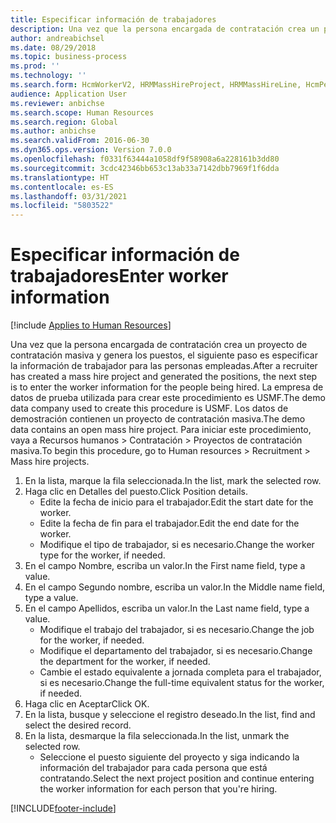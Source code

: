 ```yaml
---
title: Especificar información de trabajadores
description: Una vez que la persona encargada de contratación crea un proyecto de contratación masiva y genera los puestos, el siguiente paso es especificar la información de trabajador para las personas empleadas.
author: andreabichsel
ms.date: 08/29/2018
ms.topic: business-process
ms.prod: ''
ms.technology: ''
ms.search.form: HcmWorkerV2, HRMMassHireProject, HRMMassHireLine, HcmPersonnelManagementWorkspace
audience: Application User
ms.reviewer: anbichse
ms.search.scope: Human Resources
ms.search.region: Global
ms.author: anbichse
ms.search.validFrom: 2016-06-30
ms.dyn365.ops.version: Version 7.0.0
ms.openlocfilehash: f0331f63444a1058df9f58908a6a228161b3dd80
ms.sourcegitcommit: 3cdc42346bb653c13ab33a7142dbb7969f1f6dda
ms.translationtype: HT
ms.contentlocale: es-ES
ms.lasthandoff: 03/31/2021
ms.locfileid: "5803522"
---
```

# <a name="enter-worker-information"></a><span data-ttu-id="bfe4e-103">Especificar información de trabajadores</span><span class="sxs-lookup"><span data-stu-id="bfe4e-103">Enter worker information</span></span>

[!include [Applies to Human Resources](../includes/applies-to-hr.md)]



<span data-ttu-id="bfe4e-104">Una vez que la persona encargada de contratación crea un proyecto de contratación masiva y genera los puestos, el siguiente paso es especificar la información de trabajador para las personas empleadas.</span><span class="sxs-lookup"><span data-stu-id="bfe4e-104">After a recruiter has created a mass hire project and generated the positions, the next step is to enter the worker information for the people being hired.</span></span> <span data-ttu-id="bfe4e-105">La empresa de datos de prueba utilizada para crear este procedimiento es USMF.</span><span class="sxs-lookup"><span data-stu-id="bfe4e-105">The demo data company used to create this procedure is USMF.</span></span> <span data-ttu-id="bfe4e-106">Los datos de demostración contienen un proyecto de contratación masiva.</span><span class="sxs-lookup"><span data-stu-id="bfe4e-106">The demo data contains an open mass hire project.</span></span> <span data-ttu-id="bfe4e-107">Para iniciar este procedimiento, vaya a Recursos humanos > Contratación > Proyectos de contratación masiva.</span><span class="sxs-lookup"><span data-stu-id="bfe4e-107">To begin this procedure, go to Human resources > Recruitment > Mass hire projects.</span></span>

1. <span data-ttu-id="bfe4e-108">En la lista, marque la fila seleccionada.</span><span class="sxs-lookup"><span data-stu-id="bfe4e-108">In the list, mark the selected row.</span></span>
2. <span data-ttu-id="bfe4e-109">Haga clic en Detalles del puesto.</span><span class="sxs-lookup"><span data-stu-id="bfe4e-109">Click Position details.</span></span>
    * <span data-ttu-id="bfe4e-110">Edite la fecha de inicio para el trabajador.</span><span class="sxs-lookup"><span data-stu-id="bfe4e-110">Edit the start date for the worker.</span></span>  
    * <span data-ttu-id="bfe4e-111">Edite la fecha de fin para el trabajador.</span><span class="sxs-lookup"><span data-stu-id="bfe4e-111">Edit the end date for the worker.</span></span>  
    * <span data-ttu-id="bfe4e-112">Modifique el tipo de trabajador, si es necesario.</span><span class="sxs-lookup"><span data-stu-id="bfe4e-112">Change the worker type for the worker, if needed.</span></span>  
3. <span data-ttu-id="bfe4e-113">En el campo Nombre, escriba un valor.</span><span class="sxs-lookup"><span data-stu-id="bfe4e-113">In the First name field, type a value.</span></span>
4. <span data-ttu-id="bfe4e-114">En el campo Segundo nombre, escriba un valor.</span><span class="sxs-lookup"><span data-stu-id="bfe4e-114">In the Middle name field, type a value.</span></span>
5. <span data-ttu-id="bfe4e-115">En el campo Apellidos, escriba un valor.</span><span class="sxs-lookup"><span data-stu-id="bfe4e-115">In the Last name field, type a value.</span></span>
    * <span data-ttu-id="bfe4e-116">Modifique el trabajo del trabajador, si es necesario.</span><span class="sxs-lookup"><span data-stu-id="bfe4e-116">Change the job for the worker, if needed.</span></span>  
    * <span data-ttu-id="bfe4e-117">Modifique el departamento del trabajador, si es necesario.</span><span class="sxs-lookup"><span data-stu-id="bfe4e-117">Change the department for the worker, if needed.</span></span>  
    * <span data-ttu-id="bfe4e-118">Cambie el estado equivalente a jornada completa para el trabajador, si es necesario.</span><span class="sxs-lookup"><span data-stu-id="bfe4e-118">Change the full-time equivalent status for the worker, if needed.</span></span>  
6. <span data-ttu-id="bfe4e-119">Haga clic en Aceptar</span><span class="sxs-lookup"><span data-stu-id="bfe4e-119">Click OK.</span></span>
7. <span data-ttu-id="bfe4e-120">En la lista, busque y seleccione el registro deseado.</span><span class="sxs-lookup"><span data-stu-id="bfe4e-120">In the list, find and select the desired record.</span></span>
8. <span data-ttu-id="bfe4e-121">En la lista, desmarque la fila seleccionada.</span><span class="sxs-lookup"><span data-stu-id="bfe4e-121">In the list, unmark the selected row.</span></span>
    * <span data-ttu-id="bfe4e-122">Seleccione el puesto siguiente del proyecto y siga indicando la información del trabajador para cada persona que está contratando.</span><span class="sxs-lookup"><span data-stu-id="bfe4e-122">Select the next project position and continue entering the worker information for each person that you're hiring.</span></span>  



[!INCLUDE[footer-include](../includes/footer-banner.md)]